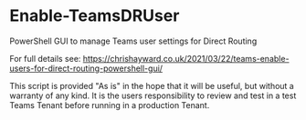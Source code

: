 # Enable-TeamsDRUser
PowerShell GUI to manage Teams user settings for Direct Routing

For full details see: https://chrishayward.co.uk/2021/03/22/teams-enable-users-for-direct-routing-powershell-gui/

This script is provided "As is" in the hope that it will be useful, but without a warranty of any kind. It is the users responsibility to review and test in a test Teams Tenant before running in a production Tenant.
